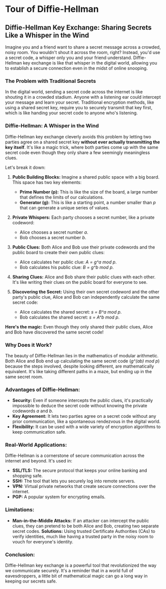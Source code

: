  # Tour of Diffie-Hellman
 
 ##  Diffie-Hellman Key Exchange: Sharing Secrets Like a Whisper in the Wind

Imagine you and a friend want to share a secret message across a crowded, noisy room.  You wouldn't shout it across the room, right? Instead, you'd use a secret code, a whisper only you and your friend understand. Diffie-Hellman key exchange is like that whisper in the digital world, allowing you to establish a secure connection even in the midst of online snooping.

### The Problem with Traditional Secrets

In the digital world, sending a secret code across the internet is like shouting it in a crowded stadium. Anyone with a listening ear could intercept your message and learn your secret. Traditional encryption methods, like using a shared secret key, require you to securely transmit that key first, which is like handing your secret code to anyone who's listening.

### Diffie-Hellman: A Whisper in the Wind

Diffie-Hellman key exchange cleverly avoids this problem by letting two parties agree on a shared secret key **without ever actually transmitting the key itself**. It's like a magic trick, where both parties come up with the same secret code even though they only share a few seemingly meaningless clues.

Let's break it down:

1. **Public Building Blocks:**  Imagine a shared public space with a big board.  This space has two key elements:
    * **Prime Number (p):** This is like the size of the board, a large number that defines the limits of our calculations.
    * **Generator (g):** This is like a starting point, a number smaller than *p* that can generate a unique series of values.

2. **Private Whispers:**  Each party chooses a secret number, like a private codeword:
    * Alice chooses a secret number *a*.
    * Bob chooses a secret number *b*.

3. **Public Clues:** Both Alice and Bob use their private codewords and the public board to create their own public clues:
    * Alice calculates her public clue: *A = g^a mod p*.
    * Bob calculates his public clue: *B = g^b mod p*.

4. **Sharing Clues:** Alice and Bob share their public clues with each other.  It's like writing their clues on the public board for everyone to see.

5. **Discovering the Secret:**  Using their own secret codeword and the other party's public clue, Alice and Bob can independently calculate the same secret code:
    * Alice calculates the shared secret: *s = B^a mod p*.
    * Bob calculates the shared secret: *s = A^b mod p*.

**Here's the magic:** Even though they only shared their public clues, Alice and Bob have discovered the same secret code! 

### Why Does it Work?

The beauty of Diffie-Hellman lies in the mathematics of modular arithmetic.  Both Alice and Bob end up calculating the same secret code (*g^(ab) mod p*) because the steps involved, despite looking different, are mathematically equivalent. It's like taking different paths in a maze, but ending up in the same secret room.

### Advantages of Diffie-Hellman:

* **Security:** Even if someone intercepts the public clues, it's practically impossible to deduce the secret code without knowing the private codewords *a* and *b*.
* **Key Agreement:** It lets two parties agree on a secret code without any prior communication, like a spontaneous rendezvous in the digital world.
* **Flexibility:** It can be used with a wide variety of encryption algorithms to keep communication safe.

### Real-World Applications:

Diffie-Hellman is a cornerstone of secure communication across the internet and beyond. It's used in:

* **SSL/TLS:**  The secure protocol that keeps your online banking and shopping safe.
* **SSH:**  The tool that lets you securely log into remote servers.
* **VPN:**  Virtual private networks that create secure connections over the internet.
* **PGP:**  A popular system for encrypting emails.

### Limitations:

* **Man-in-the-Middle Attacks:** If an attacker can intercept the public clues, they can pretend to be both Alice and Bob, creating two separate secret codes.  **Solutions:**  Using trusted Certificate Authorities (CAs) to verify identities, much like having a trusted party in the noisy room to vouch for everyone's identity.

### Conclusion:

Diffie-Hellman key exchange is a powerful tool that revolutionized the way we communicate securely.  It's a reminder that in a world full of eavesdroppers, a little bit of mathematical magic can go a long way in keeping our secrets safe. 
